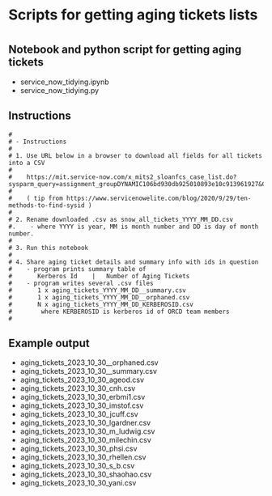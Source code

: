 #
# Scripts for getting aging tickets lists
#

## Notebook and python script for getting aging tickets
  - service_now_tidying.ipynb
  - service_now_tidying.py

## Instructions
```
#
# - Instructions
#
# 1. Use URL below in a browser to download all fields for all tickets into a CSV
#
#    https://mit.service-now.com/x_mits2_sloanfcs_case_list.do?sysparm_query=assignment_groupDYNAMIC106bd930db925010893e10c913961927&CSV&sysparm_default_export_fields=all
#
#    ( tip from https://www.servicenowelite.com/blog/2020/9/29/ten-methods-to-find-sysid )
#
# 2. Rename downloaded .csv as snow_all_tickets_YYYY_MM_DD.csv
#.    - where YYYY is year, MM is month number and DD is day of month number.
#
# 3. Run this notebook 
#
# 4. Share aging ticket details and summary info with ids in question
#    - program prints summary table of
#       Kerberos Id    |   Number of Aging Tickets
#    - program writes several .csv files
#       1 x aging_tickets_YYYY_MM_DD__summary.csv  
#       1 x aging_tickets_YYYY_MM_DD__orphaned.csv
#       N x aging_tickets_YYYY_MM_DD_KERBEROSID.csv
#        where KERBEROSID is kerberos id of ORCD team members
#

```

## Example output

  - aging_tickets_2023_10_30__orphaned.csv
  - aging_tickets_2023_10_30__summary.csv
  - aging_tickets_2023_10_30_ageod.csv
  - aging_tickets_2023_10_30_cnh.csv
  - aging_tickets_2023_10_30_erbmi1.csv
  - aging_tickets_2023_10_30_imstof.csv
  - aging_tickets_2023_10_30_jcuff.csv
  - aging_tickets_2023_10_30_lgardner.csv
  - aging_tickets_2023_10_30_m_ludwig.csv
  - aging_tickets_2023_10_30_milechin.csv
  - aging_tickets_2023_10_30_phsi.csv
  - aging_tickets_2023_10_30_rhellen.csv
  - aging_tickets_2023_10_30_s_b.csv
  - aging_tickets_2023_10_30_shaohao.csv
  - aging_tickets_2023_10_30_yani.csv

